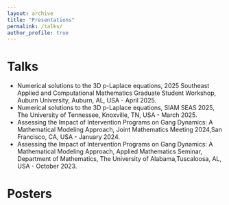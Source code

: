 ```yaml
---
layout: archive
title: "Presentations"
permalink: /talks/
author_profile: true
---
```

Talks
======
* Numerical solutions to the 3D p-Laplace equations, 2025 Southeast Applied and Computational Mathematics Graduate Student Workshop, Auburn University, Auburn, AL, USA - April 2025.
* Numerical solutions to the 3D p-Laplace equations, SIAM SEAS 2025, The University of Tennessee, Knoxville, TN, USA - March 2025.
* Assessing the Impact of Intervention Programs on Gang Dynamics: A Mathematical Modeling Approach, Joint Mathematics Meeting 2024,San Francisco, CA, USA - January 2024.
* Assessing the Impact of Intervention Programs on Gang Dynamics: A Mathematical Modeling Approach, Applied Mathematics Seminar, Department of Mathematics, The University of Alabama,Tuscaloosa, AL, USA - October 2023.

Posters
======

